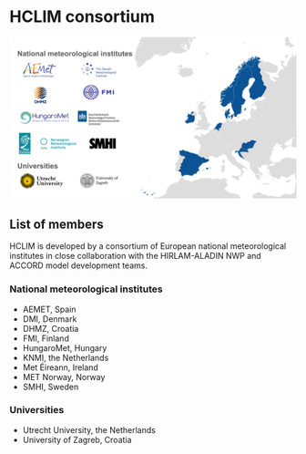 # HCLIM consortium

![HCLIM consortium members](images/consortium_members.svg)

## List of members

HCLIM is developed by a consortium of European national meteorological institutes in close collaboration with the HIRLAM-ALADIN NWP and ACCORD model development teams.

### National meteorological institutes

- AEMET, Spain
- DMI, Denmark
- DHMZ, Croatia
- FMI, Finland
- HungaroMet, Hungary
- KNMI, the Netherlands
- Met Éireann, Ireland
- MET Norway, Norway
- SMHI, Sweden

### Universities

- Utrecht University, the Netherlands
- University of Zagreb, Croatia
